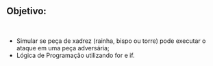 ## Objetivo:
<br>
<ul>
  <li>Simular se peça de xadrez (rainha, bispo ou torre) pode executar o ataque em uma peça adversária;</li>
  <li>Lógica de Programação utilizando for e if.</li>
</ul>
